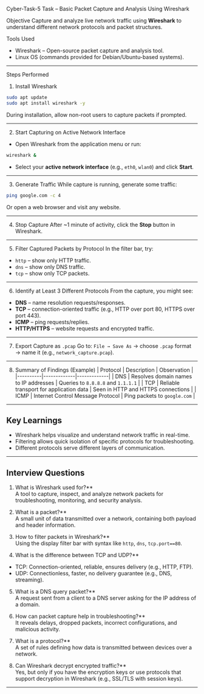 Cyber-Task-5
Task – Basic Packet Capture and Analysis Using Wireshark

Objective
Capture and analyze live network traffic using **Wireshark** to understand different network protocols and packet structures.

Tools Used
- Wireshark – Open-source packet capture and analysis tool.
- Linux OS (commands provided for Debian/Ubuntu-based systems).

---

Steps Performed

1. Install Wireshark
```bash
sudo apt update
sudo apt install wireshark -y
```
During installation, allow non-root users to capture packets if prompted.

---

2. Start Capturing on Active Network Interface
- Open Wireshark from the application menu or run:
```bash
wireshark &
```
- Select your **active network interface** (e.g., `eth0`, `wlan0`) and click **Start**.

---

3. Generate Traffic
While capture is running, generate some traffic:
```bash
ping google.com -c 4
```
Or open a web browser and visit any website.

---

4. Stop Capture
After ~1 minute of activity, click the **Stop** button in Wireshark.

---

5. Filter Captured Packets by Protocol
In the filter bar, try:
- `http` – show only HTTP traffic.
- `dns` – show only DNS traffic.
- `tcp` – show only TCP packets.

---

6. Identify at Least 3 Different Protocols
From the capture, you might see:
- **DNS** – name resolution requests/responses.
- **TCP** – connection-oriented traffic (e.g., HTTP over port 80, HTTPS over port 443).
- **ICMP** – ping requests/replies.
- **HTTP/HTTPS** – website requests and encrypted traffic.

---

7. Export Capture as `.pcap`
Go to:
`File → Save As` → choose `.pcap` format → name it (e.g., `network_capture.pcap`).

---

8. Summary of Findings (Example)
| Protocol | Description | Observation |
|----------|-------------|-------------|
| DNS      | Resolves domain names to IP addresses | Queries to `8.8.8.8` and `1.1.1.1` |
| TCP      | Reliable transport for application data | Seen in HTTP and HTTPS connections |
| ICMP     | Internet Control Message Protocol | Ping packets to `google.com` |

---

## Key Learnings
- Wireshark helps visualize and understand network traffic in real-time.
- Filtering allows quick isolation of specific protocols for troubleshooting.
- Different protocols serve different layers of communication.

---

## Interview Questions

1. What is Wireshark used for?**  
A tool to capture, inspect, and analyze network packets for troubleshooting, monitoring, and security analysis.

2. What is a packet?**  
A small unit of data transmitted over a network, containing both payload and header information.

3. How to filter packets in Wireshark?**  
Using the display filter bar with syntax like `http`, `dns`, `tcp.port==80`.

4. What is the difference between TCP and UDP?**  
- TCP: Connection-oriented, reliable, ensures delivery (e.g., HTTP, FTP).  
- UDP: Connectionless, faster, no delivery guarantee (e.g., DNS, streaming).

5. What is a DNS query packet?**  
A request sent from a client to a DNS server asking for the IP address of a domain.

6. How can packet capture help in troubleshooting?**  
It reveals delays, dropped packets, incorrect configurations, and malicious activity.

7. What is a protocol?**  
A set of rules defining how data is transmitted between devices over a network.

8. Can Wireshark decrypt encrypted traffic?**  
Yes, but only if you have the encryption keys or use protocols that support decryption in Wireshark (e.g., SSL/TLS with session keys).

---

